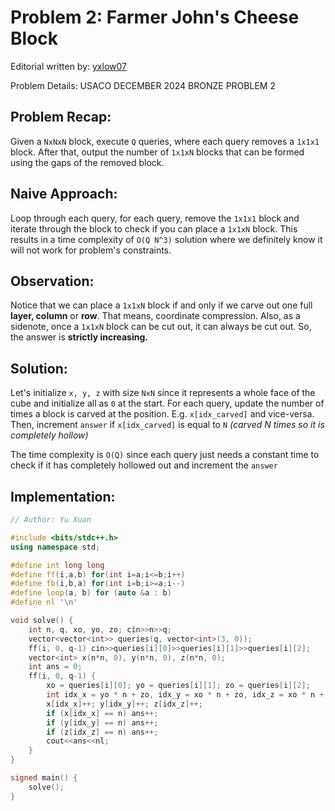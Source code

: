 # Problem 2: Farmer John's Cheese Block

Editorial written by: [yxlow07](https://github.com/yxlow07/)

Problem Details: USACO DECEMBER 2024 BRONZE PROBLEM 2

## Problem Recap:

Given a `NxNxN` block, execute `Q` queries, where each query removes a `1x1x1` block. After that, output the number of `1x1xN` blocks that can be formed using the gaps of the removed block.

## Naive Approach:

Loop through each query, for each query, remove the `1x1x1` block and iterate through the block to check if you can place a `1x1xN` block. This results in a time complexity of `O(Q N^3)` solution where we definitely know it will not work for problem's constraints.

## Observation:

Notice that we can place a `1x1xN` block if and only if we carve out one full **layer, column** or **row**. That means, coordinate compression. Also, as a sidenote, once a `1x1xN` block can be cut out, it can always be cut out. So, the answer is **strictly increasing.**

## Solution:

Let's initialize `x, y, z` with size `NxN` since it represents a whole face of the cube and initialize all as `0` at the start. For each query, update the number of times a block is carved at the position. E.g. `x[idx_carved]` and vice-versa. Then, increment `answer` if `x[idx_carved]` is equal to `N` *(carved N times so it is completely hollow)*

The time complexity is `O(Q)` since each query just needs a constant time to check if it has completely hollowed out and increment the `answer`

## Implementation:

```cpp
// Author: Yu Xuan

#include <bits/stdc++.h>
using namespace std;

#define int long long
#define ff(i,a,b) for(int i=a;i<=b;i++)
#define fb(i,b,a) for(int i=b;i>=a;i--)
#define loop(a, b) for (auto &a : b)
#define nl '\n'

void solve() {
    int n, q, xo, yo, zo; cin>>n>>q; 
    vector<vector<int>> queries(q, vector<int>(3, 0));
    ff(i, 0, q-1) cin>>queries[i][0]>>queries[i][1]>>queries[i][2];
    vector<int> x(n*n, 0), y(n*n, 0), z(n*n, 0);
    int ans = 0;
    ff(i, 0, q-1) {
        xo = queries[i][0]; yo = queries[i][1]; zo = queries[i][2];
        int idx_x = yo * n + zo, idx_y = xo * n + zo, idx_z = xo * n + yo;
        x[idx_x]++; y[idx_y]++; z[idx_z]++;
        if (x[idx_x] == n) ans++;
        if (y[idx_y] == n) ans++;
        if (z[idx_z] == n) ans++;
        cout<<ans<<nl;
    }
}

signed main() {
    solve();
}
```
